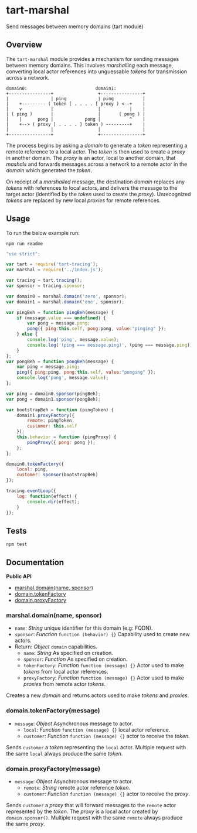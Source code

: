 tart-marshal
============

Send messages between memory domains (tart module)

## Overview
The `tart-marshal` module provides a mechanism 
for sending messages between memory domains.
This involves _marshalling_ each message,
converting local actor references into unguessable _tokens_ 
for transmission across a network.
```
domain0:                          domain1:
+----------------+                 +----------------+
|                | ping            | ping           |
|    +--------- ( token [ . . . . [ proxy ) <--+    |
|    v           |                 |           |    |
| ( ping )       |                 |       ( pong ) |
|    |      pong |            pong |           ^    |
|    +--> ( proxy ] . . . . ] token ) ---------+    |
|                |                 |                |
+----------------+                 +----------------+
```
The process begins by asking a _domain_ 
to generate a _token_ representing a remote reference to a local actor.
The _token_ is then used to create a _proxy_ in another domain.
The _proxy_ is an actor, local to another domain, 
that _mashals_ and forwards messages across a network
to a remote actor in the _domain_ which generated the _token_.

On receipt of a _marshalled_ message,
the destination _domain_ replaces any _tokens_
with references to local actors,
and delivers the message to the target actor
(identified by the _token_ used to create the _proxy_).
Unrecognized _tokens_ are replaced by
new local _proxies_ for remote references.

## Usage

To run the below example run:

    npm run readme

```javascript
"use strict";

var tart = require('tart-tracing');
var marshal = require('../index.js');

var tracing = tart.tracing();
var sponsor = tracing.sponsor;

var domain0 = marshal.domain('zero', sponsor);
var domain1 = marshal.domain('one', sponsor);

var pingBeh = function pingBeh(message) {
    if (message.value === undefined) {
        var pong = message.pong;
        pong({ ping:this.self, pong:pong, value:"pinging" });
    } else {
        console.log('ping', message.value);
        console.log('(ping === message.ping)', (ping === message.ping));
    }
};
var pongBeh = function pongBeh(message) {
    var ping = message.ping;
    ping({ ping:ping, pong:this.self, value:"ponging" });
    console.log('pong', message.value);
};

var ping = domain0.sponsor(pingBeh);
var pong = domain1.sponsor(pongBeh);

var bootstrapBeh = function (pingToken) {
    domain1.proxyFactory({
        remote: pingToken,
        customer: this.self
    });
    this.behavior = function (pingProxy) {
        pingProxy({ pong: pong });
    };
};

domain0.tokenFactory({
    local: ping,
    customer: sponsor(bootstrapBeh)
});

tracing.eventLoop({
    log: function(effect) {
        console.dir(effect);
    }
});

```

## Tests

    npm test

## Documentation

**Public API**

  * [marshal.domain(name, sponsor)](#marshaldomainnamesponsor)
  * [domain.tokenFactory](#domaintokenFactory)
  * [domain.proxyFactory](#domainproxyFactory)

### marshal.domain(name, sponsor)

  * `name`: _String_ unique identifier for this domain (e.g: FQDN).
  * `sponsor`: _Function_ `function (behavior) {}` 
      Capability used to create new actors.
  * Return: _Object_ `domain` capabilities.
    * `name`: _String_ As specified on creation.
    * `sponsor`: _Function_ As specified on creation.
    * `tokenFactory`: _Function_ `function (message) {}` 
        Actor used to make _tokens_ from local actor references.
    * `proxyFactory`: _Function_ `function (message) {}` 
        Actor used to make _proxies_ from remote actor _tokens_.

Creates a new _domain_ and returns actors used to make _tokens_ and _proxies_.

### domain.tokenFactory(message)

  * `message`: _Object_ Asynchronous message to actor.
    * `local`: _Function_ `function (message) {}` local actor reference.
    * `customer`: _Function_ `function (message) {}` actor to receive the _token_.

Sends `customer` a _token_ representing the `local` actor.
Multiple request with the same `local` always produce the same _token_.

### domain.proxyFactory(message)

  * `message`: _Object_ Asynchronous message to actor.
    * `remote`: _String_ remote actor reference _token_.
    * `customer`: _Function_ `function (message) {}` actor to receive the _proxy_.

Sends `customer` a _proxy_ that will forward messages to
the `remote` actor represented by the _token_.
The _proxy_ is a local actor created by `domain.sponsor()`.
Multiple request with the same `remote` always produce the same _proxy_.
